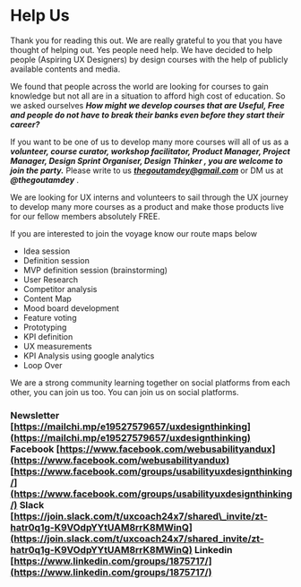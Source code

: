 # Help Us

Thank you for reading this out. We are really grateful to you that you have thought of helping out. Yes people need help. We have decided to help people \(Aspiring UX Designers\)  by  design  courses with the help of publicly available contents and media.  

We found that people across the world are looking for courses to gain knowledge but not all are in a situation to afford high cost of education. So we asked ourselves _**How might we develop courses that are Useful, Free and people do not have to break their banks even before they start their career?**_ 

If you want to be one of us to develop many more courses will all of us as a _**volunteer, course curator, workshop facilitator, Product Manager, Project Manager, Design Sprint Organiser, Design Thinker , you are welcome  to join the party.**_  Please write to us  _**thegoutamdey@gmail.com**_ or DM us at _**@thegoutamdey**_ . 

We are looking for UX interns and volunteers to sail through the UX journey to develop many more courses as a product and make those products live for our fellow members absolutely FREE. 

If you are interested to join the voyage  know our route maps below 

* Idea session 
* Definition session
* MVP definition session  \(brainstorming\)
* User Research
* Competitor analysis
* Content Map
* Mood board development
* Feature voting
* Prototyping
* KPI definition
* UX measurements
* KPI Analysis using google analytics
* Loop Over



We are a strong community learning together on social platforms from each other, you can join us too. You can join us on social platforms.

### Newsletter [https://mailchi.mp/e19527579657/uxdesignthinking](https://mailchi.mp/e19527579657/uxdesignthinking)  Facebook [https://www.facebook.com/webusabilityandux](https://www.facebook.com/webusabilityandux) [https://www.facebook.com/groups/usabilityuxdesignthinking/](https://www.facebook.com/groups/usabilityuxdesignthinking/)  Slack [https://join.slack.com/t/uxcoach24x7/shared\_invite/zt-hatr0q1g-K9VOdpYYtUAM8rrK8MWinQ](https://join.slack.com/t/uxcoach24x7/shared_invite/zt-hatr0q1g-K9VOdpYYtUAM8rrK8MWinQ)  Linkedin [https://www.linkedin.com/groups/1875717/](https://www.linkedin.com/groups/1875717/)

